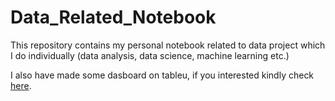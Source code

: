 # Data_Related_Notebook
This repository contains my personal notebook related to data project which I do individually (data analysis, data science, machine learning etc.)

I also have made some dasboard on tableu, if you interested kindly check [here](https://public.tableau.com/app/profile/reviandi.naufal.kurniawan). 
